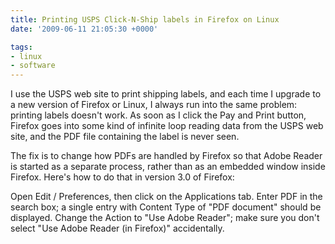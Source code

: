 ```yaml
---
title: Printing USPS Click-N-Ship labels in Firefox on Linux
date: '2009-06-11 21:05:30 +0000'

tags:
- linux
- software
---
```


I use the USPS web site to print shipping labels, and each time I
upgrade to a new version of Firefox or Linux, I always run into the
same problem: printing labels doesn't work.  As soon as I click the
Pay and Print button, Firefox goes into some kind of infinite loop
reading data from the USPS web site, and the PDF file containing the
label is never seen.

The fix is to change how PDFs are handled by Firefox so that Adobe
Reader is started as a separate process, rather than as an embedded
window inside Firefox.  Here's how to do that in version 3.0 of
Firefox:

Open Edit / Preferences, then click on the Applications tab.  Enter
PDF in the search box; a single entry with Content Type of "PDF
document" should be displayed.  Change the Action to "Use Adobe
Reader"; make sure you don't select "Use Adobe Reader (in Firefox)"
accidentally.
